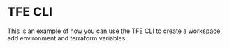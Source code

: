 # TFE CLI

This is an example of how you can use the TFE CLI to create a workspace, add environment and terraform variables. 

